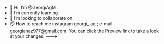 - 👋 Hi, I’m @GeorgiAgM
- 🌱 I’m currently learning 
- 💞️ I’m looking to collaborate on 
- 📫 How to reach me instagram georgi_.ag ; e-mail georgianaz977@gmail.com.
You can click the Preview link to take a look at your changes.
--->
